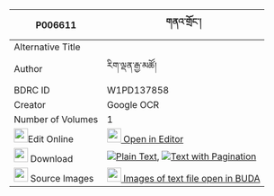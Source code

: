 |P006611|གནའ་གྲོང་། 
| --- | --- 
|Alternative Title |
|Author| རིག་ལྡན་རྒྱ་མཚོ།
|BDRC ID | W1PD137858
|Creator | Google OCR
|Number of Volumes| 1
|<img width="25" src="https://img.icons8.com/color/25/000000/edit-property.png">Edit Online| [<img width="25" src="https://avatars.githubusercontent.com/u/45091458?s=200&v=4"> Open in Editor](http://editor.openpecha.org/P006611)
|<img width="25" src="https://img.icons8.com/fluent/48/000000/download-2.png"/>  Download | [![](https://img.icons8.com/color/20/000000/txt.png)Plain Text](https://github.com/Openpecha/P006611/releases/download/v1/na_drong_plain_P006611.zip), [![](https://img.icons8.com/color/20/000000/txt.png)Text with Pagination](https://github.com/Openpecha/P006611/releases/download/v1/na_drong_pages_P006611.zip)
|<img width="25" src="https://img.icons8.com/plasticine/100/000000/pictures-folder.png"/>  Source Images | [<img width="25" src="https://library.bdrc.io/icons/BUDA-small.svg"> Images of text file open in BUDA](https://library.bdrc.io/show/bdr:W1PD137858)